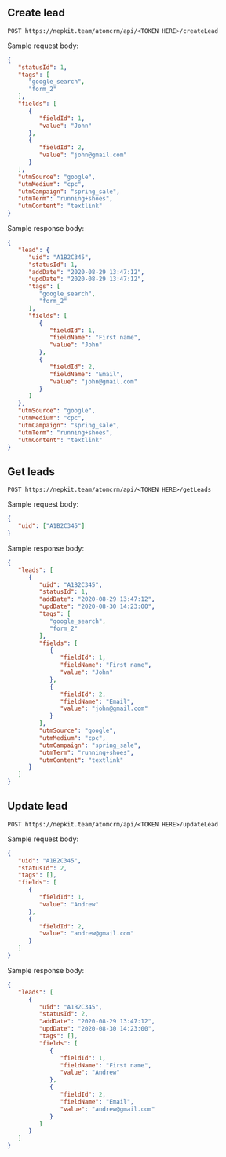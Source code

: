 ## Create lead

`POST https://nepkit.team/atomcrm/api/<TOKEN HERE>/createLead`

Sample request body:
```json
{
   "statusId": 1,
   "tags": [
      "google_search",
      "form_2"
   ],
   "fields": [
      {
         "fieldId": 1,
         "value": "John"
      },
      {
         "fieldId": 2,
         "value": "john@gmail.com"
      }
   ],
   "utmSource": "google",
   "utmMedium": "cpc",
   "utmCampaign": "spring_sale",
   "utmTerm": "running+shoes",
   "utmContent": "textlink"
}
```

Sample response body:
```json
{
   "lead": {
      "uid": "A1B2C345",
      "statusId": 1,
      "addDate": "2020-08-29 13:47:12",
      "updDate": "2020-08-29 13:47:12",
      "tags": [
         "google_search",
         "form_2"
      ],
      "fields": [
         {
            "fieldId": 1,
            "fieldName": "First name",
            "value": "John"
         },
         {
            "fieldId": 2,
            "fieldName": "Email",
            "value": "john@gmail.com"
         }
      ]
   },
   "utmSource": "google",
   "utmMedium": "cpc",
   "utmCampaign": "spring_sale",
   "utmTerm": "running+shoes",
   "utmContent": "textlink"
}
```

## Get leads

`POST https://nepkit.team/atomcrm/api/<TOKEN HERE>/getLeads`

Sample request body:
```json
{
   "uid": ["A1B2C345"]
}
```

Sample response body:
```json
{
   "leads": [
      {
         "uid": "A1B2C345",
         "statusId": 1,
         "addDate": "2020-08-29 13:47:12",
         "updDate": "2020-08-30 14:23:00",
         "tags": [
            "google_search",
            "form_2"
         ],
         "fields": [
            {
               "fieldId": 1,
               "fieldName": "First name",
               "value": "John"
            },
            {
               "fieldId": 2,
               "fieldName": "Email",
               "value": "john@gmail.com"
            }
         ],
         "utmSource": "google",
         "utmMedium": "cpc",
         "utmCampaign": "spring_sale",
         "utmTerm": "running+shoes",
         "utmContent": "textlink"
      }
   ]
}
```

## Update lead

`POST https://nepkit.team/atomcrm/api/<TOKEN HERE>/updateLead`

Sample request body:
```json
{
   "uid": "A1B2C345",
   "statusId": 2,
   "tags": [],
   "fields": [
      {
         "fieldId": 1,
         "value": "Andrew"
      },
      {
         "fieldId": 2,
         "value": "andrew@gmail.com"
      }
   ]
}
```

Sample response body:
```json
{
   "leads": [
      {
         "uid": "A1B2C345",
         "statusId": 2,
         "addDate": "2020-08-29 13:47:12",
         "updDate": "2020-08-30 14:23:00",
         "tags": [],
         "fields": [
            {
               "fieldId": 1,
               "fieldName": "First name",
               "value": "Andrew"
            },
            {
               "fieldId": 2,
               "fieldName": "Email",
               "value": "andrew@gmail.com"
            }
         ]
      }
   ]
}
```
